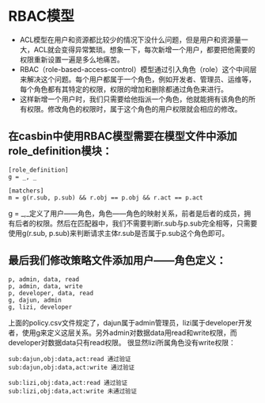 # RBAC模型
* ACL模型在用户和资源都比较少的情况下没什么问题，但是用户和资源量一大，ACL就会变得异常繁琐。想象一下，每次新增一个用户，都要把他需要的权限重新设置一遍是多么地痛苦。
* RBAC（role-based-access-control）模型通过引入角色（role）这个中间层来解决这个问题。每个用户都属于一个角色，例如开发者、管理员、运维等，每个角色都有其特定的权限，权限的增加和删除都通过角色来进行。
* 这样新增一个用户时，我们只需要给他指派一个角色，他就能拥有该角色的所有权限。修改角色的权限时，属于这个角色的用户权限就会相应的修改。 

## 在casbin中使用RBAC模型需要在模型文件中添加role_definition模块：
```azure
[role_definition]
g = _, _

[matchers]
m = g(r.sub, p.sub) && r.obj == p.obj && r.act == p.act
```
g = _,_定义了用户——角色，角色——角色的映射关系，前者是后者的成员，拥有后者的权限。然后在匹配器中，我们不需要判断r.sub与p.sub完全相等，只需要使用g(r.sub, p.sub)来判断请求主体r.sub是否属于p.sub这个角色即可。
## 最后我们修改策略文件添加用户——角色定义：
```azure
p, admin, data, read
p, admin, data, write
p, developer, data, read
g, dajun, admin
g, lizi, developer
```
上面的policy.csv文件规定了，dajun属于admin管理员，lizi属于developer开发者，使用g来定义这层关系。另外admin对数据data用read和write权限，而developer对数据data只有read权限。
很显然lizi所属角色没有write权限：
```azure
sub:dajun,obj:data,act:read 通过验证
sub:dajun,obj:data,act:write 通过验证 
                                      
sub:lizi,obj:data,act:read 通过验证   
sub:lizi,obj:data,act:write 未通过验证
```